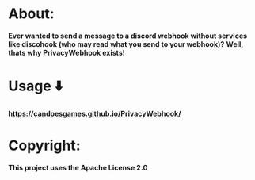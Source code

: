 # About:
**Ever wanted to send a message to a discord webhook without services like discohook (who may read what you send to your webhook)?**
**Well, thats why PrivacyWebhook exists!**


# Usage ⬇️
**https://candoesgames.github.io/PrivacyWebhook/**

# Copyright:
**This project uses the Apache License 2.0**

